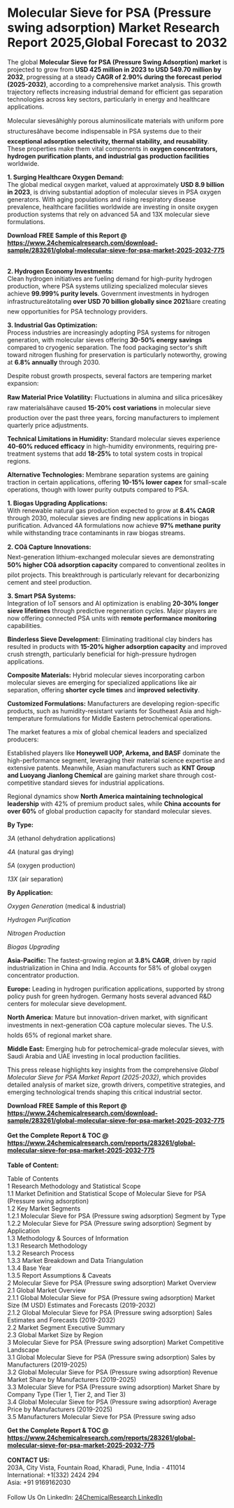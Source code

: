 <h1>Molecular Sieve for PSA (Pressure swing adsorption) Market Research Report 2025,Global Forecast to 2032</h1><p>The global <strong>Molecular Sieve for PSA (Pressure Swing Adsorption) market</strong> is projected to grow from <strong>USD 425 million in 2023 to USD 549.70 million by 2032</strong>, progressing at a steady <strong>CAGR of 2.90% during the forecast period (2025-2032)</strong>, according to a comprehensive market analysis. This growth trajectory reflects increasing industrial demand for efficient gas separation technologies across key sectors, particularly in energy and healthcare applications.</p><p>Molecular sievesâhighly porous aluminosilicate materials with uniform pore structuresâhave become indispensable in PSA systems due to their <strong>exceptional adsorption selectivity, thermal stability, and reusability</strong>. These properties make them vital components in <strong>oxygen concentrators, hydrogen purification plants, and industrial gas production facilities</strong> worldwide.</p><p><strong>1. Surging Healthcare Oxygen Demand:</strong><br>
The global medical oxygen market, valued at approximately <strong>USD 8.9 billion in 2023</strong>, is driving substantial adoption of molecular sieves in PSA oxygen generators. With aging populations and rising respiratory disease prevalence, healthcare facilities worldwide are investing in onsite oxygen production systems that rely on advanced 5A and 13X molecular sieve formulations.</p><div><b>Download FREE Sample of this Report @ 
            <a href="https://www.24chemicalresearch.com/download-sample/283261/global-molecular-sieve-for-psa-market-2025-2032-775">
            https://www.24chemicalresearch.com/download-sample/283261/global-molecular-sieve-for-psa-market-2025-2032-775</a></b></div><br><p><strong>2. Hydrogen Economy Investments:</strong><br>
Clean hydrogen initiatives are fueling demand for high-purity hydrogen production, where PSA systems utilizing specialized molecular sieves achieve <strong>99.999% purity levels</strong>. Government investments in hydrogen infrastructureâtotaling <strong>over USD 70 billion globally since 2021</strong>âare creating new opportunities for PSA technology providers.</p><p><strong>3. Industrial Gas Optimization:</strong><br>
Process industries are increasingly adopting PSA systems for nitrogen generation, with molecular sieves offering <strong>30-50% energy savings</strong> compared to cryogenic separation. The food packaging sector's shift toward nitrogen flushing for preservation is particularly noteworthy, growing at <strong>6.8% annually</strong> through 2030.</p><p>Despite robust growth prospects, several factors are tempering market expansion:</p><p><strong>Raw Material Price Volatility:</strong> Fluctuations in alumina and silica pricesâkey raw materialsâhave caused <strong>15-20% cost variations</strong> in molecular sieve production over the past three years, forcing manufacturers to implement quarterly price adjustments.</p><p><strong>Technical Limitations in Humidity:</strong> Standard molecular sieves experience <strong>40-60% reduced efficacy</strong> in high-humidity environments, requiring pre-treatment systems that add <strong>18-25%</strong> to total system costs in tropical regions.</p><p><strong>Alternative Technologies:</strong> Membrane separation systems are gaining traction in certain applications, offering <strong>10-15% lower capex</strong> for small-scale operations, though with lower purity outputs compared to PSA.</p><p><strong>1. Biogas Upgrading Applications:</strong><br>
With renewable natural gas production expected to grow at <strong>8.4% CAGR</strong> through 2030, molecular sieves are finding new applications in biogas purification. Advanced 4A formulations now achieve <strong>97% methane purity</strong> while withstanding trace contaminants in raw biogas streams.</p><p><strong>2. COâ Capture Innovations:</strong><br>
Next-generation lithium-exchanged molecular sieves are demonstrating <strong>50% higher COâ adsorption capacity</strong> compared to conventional zeolites in pilot projects. This breakthrough is particularly relevant for decarbonizing cement and steel production.</p><p><strong>3. Smart PSA Systems:</strong><br>
Integration of IoT sensors and AI optimization is enabling <strong>20-30% longer sieve lifetimes</strong> through predictive regeneration cycles. Major players are now offering connected PSA units with <strong>remote performance monitoring</strong> capabilities.</p><p><strong>Binderless Sieve Development:</strong> Eliminating traditional clay binders has resulted in products with <strong>15-20% higher adsorption capacity</strong> and improved crush strength, particularly beneficial for high-pressure hydrogen applications.</p><p><strong>Composite Materials:</strong> Hybrid molecular sieves incorporating carbon molecular sieves are emerging for specialized applications like air separation, offering <strong>shorter cycle times</strong> and <strong>improved selectivity</strong>.</p><p><strong>Customized Formulations:</strong> Manufacturers are developing region-specific products, such as humidity-resistant variants for Southeast Asia and high-temperature formulations for Middle Eastern petrochemical operations.</p><p>The market features a mix of global chemical leaders and specialized producers:</p><p>Established players like <strong>Honeywell UOP, Arkema, and BASF</strong> dominate the high-performance segment, leveraging their material science expertise and extensive patents. Meanwhile, Asian manufacturers such as <strong>KNT Group and Luoyang Jianlong Chemical</strong> are gaining market share through cost-competitive standard sieves for industrial applications.</p><p>Regional dynamics show <strong>North America maintaining technological leadership</strong> with 42% of premium product sales, while <strong>China accounts for over 60%</strong> of global production capacity for standard molecular sieves.</p><p><strong>By Type:</strong></p><p><em>3A</em> (ethanol dehydration applications)</p><p><em>4A</em> (natural gas drying)</p><p><em>5A</em> (oxygen production)</p><p><em>13X</em> (air separation)</p><p><strong>By Application:</strong></p><p><em>Oxygen Generation</em> (medical &amp; industrial)</p><p><em>Hydrogen Purification</em></p><p><em>Nitrogen Production</em></p><p><em>Biogas Upgrading</em></p><p><strong>Asia-Pacific:</strong> The fastest-growing region at <strong>3.8% CAGR</strong>, driven by rapid industrialization in China and India. Accounts for 58% of global oxygen concentrator production.</p><p><strong>Europe:</strong> Leading in hydrogen purification applications, supported by strong policy push for green hydrogen. Germany hosts several advanced R&amp;D centers for molecular sieve development.</p><p><strong>North America:</strong> Mature but innovation-driven market, with significant investments in next-generation COâ capture molecular sieves. The U.S. holds 65% of regional market share.</p><p><strong>Middle East:</strong> Emerging hub for petrochemical-grade molecular sieves, with Saudi Arabia and UAE investing in local production facilities.</p><p>This press release highlights key insights from the comprehensive <em>Global Molecular Sieve for PSA Market Report (2025-2032)</em>, which provides detailed analysis of market size, growth drivers, competitive strategies, and emerging technological trends shaping this critical industrial sector.</p><div><b>Download FREE Sample of this Report @ 
            <a href="https://www.24chemicalresearch.com/download-sample/283261/global-molecular-sieve-for-psa-market-2025-2032-775">
            https://www.24chemicalresearch.com/download-sample/283261/global-molecular-sieve-for-psa-market-2025-2032-775</a></b></div><br><div><b>Get the Complete Report & TOC @ 
            <a href="https://www.24chemicalresearch.com/reports/283261/global-molecular-sieve-for-psa-market-2025-2032-775">
            https://www.24chemicalresearch.com/reports/283261/global-molecular-sieve-for-psa-market-2025-2032-775</a></b></div><br>
            <b>Table of Content:</b><p>Table of Contents<br />
1 Research Methodology and Statistical Scope<br />
1.1 Market Definition and Statistical Scope of Molecular Sieve for PSA (Pressure swing adsorption)<br />
1.2 Key Market Segments<br />
1.2.1 Molecular Sieve for PSA (Pressure swing adsorption) Segment by Type<br />
1.2.2 Molecular Sieve for PSA (Pressure swing adsorption) Segment by Application<br />
1.3 Methodology & Sources of Information<br />
1.3.1 Research Methodology<br />
1.3.2 Research Process<br />
1.3.3 Market Breakdown and Data Triangulation<br />
1.3.4 Base Year<br />
1.3.5 Report Assumptions & Caveats<br />
2 Molecular Sieve for PSA (Pressure swing adsorption) Market Overview<br />
2.1 Global Market Overview<br />
2.1.1 Global Molecular Sieve for PSA (Pressure swing adsorption) Market Size (M USD) Estimates and Forecasts (2019-2032)<br />
2.1.2 Global Molecular Sieve for PSA (Pressure swing adsorption) Sales Estimates and Forecasts (2019-2032)<br />
2.2 Market Segment Executive Summary<br />
2.3 Global Market Size by Region<br />
3 Molecular Sieve for PSA (Pressure swing adsorption) Market Competitive Landscape<br />
3.1 Global Molecular Sieve for PSA (Pressure swing adsorption) Sales by Manufacturers (2019-2025)<br />
3.2 Global Molecular Sieve for PSA (Pressure swing adsorption) Revenue Market Share by Manufacturers (2019-2025)<br />
3.3 Molecular Sieve for PSA (Pressure swing adsorption) Market Share by Company Type (Tier 1, Tier 2, and Tier 3)<br />
3.4 Global Molecular Sieve for PSA (Pressure swing adsorption) Average Price by Manufacturers (2019-2025)<br />
3.5 Manufacturers Molecular Sieve for PSA (Pressure swing adso</p><div><b>Get the Complete Report & TOC @ 
            <a href="https://www.24chemicalresearch.com/reports/283261/global-molecular-sieve-for-psa-market-2025-2032-775">
            https://www.24chemicalresearch.com/reports/283261/global-molecular-sieve-for-psa-market-2025-2032-775</a></b></div><br><b>CONTACT US:</b><br>
            203A, City Vista, Fountain Road, Kharadi, Pune, India - 411014<br>
            International: +1(332) 2424 294<br>
            Asia: +91 9169162030 <br><br>
            Follow Us On LinkedIn: <a href="https://www.linkedin.com/company/24chemicalresearch/">24ChemicalResearch LinkedIn</a>
